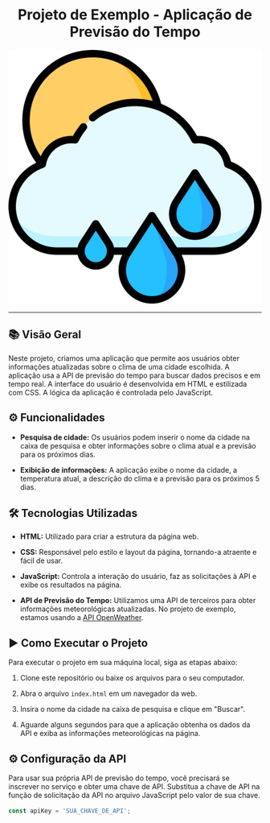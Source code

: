<h1 align="center">Projeto de Exemplo - Aplicação de Previsão do Tempo</h1>
<p align="center">
  <img src="/img/weather-app.png" alt="Weather App">
</p>

---

## 📚 Visão Geral

Neste projeto, criamos uma aplicação que permite aos usuários obter informações atualizadas sobre o clima de uma cidade escolhida. A aplicação usa a API de previsão do tempo para buscar dados precisos e em tempo real. A interface do usuário é desenvolvida em HTML e estilizada com CSS. A lógica da aplicação é controlada pelo JavaScript.

## ⚙️ Funcionalidades

- **Pesquisa de cidade:** Os usuários podem inserir o nome da cidade na caixa de pesquisa e obter informações sobre o clima atual e a previsão para os próximos dias.

- **Exibição de informações:** A aplicação exibe o nome da cidade, a temperatura atual, a descrição do clima e a previsão para os próximos 5 dias.

## 🛠️ Tecnologias Utilizadas

- **HTML:** Utilizado para criar a estrutura da página web.

- **CSS:** Responsável pelo estilo e layout da página, tornando-a atraente e fácil de usar.

- **JavaScript:** Controla a interação do usuário, faz as solicitações à API e exibe os resultados na página.

- **API de Previsão do Tempo:** Utilizamos uma API de terceiros para obter informações meteorológicas atualizadas. No projeto de exemplo, estamos usando a [API OpenWeather](https://openweathermap.org/).

## ▶️ Como Executar o Projeto

Para executar o projeto em sua máquina local, siga as etapas abaixo:

1. Clone este repositório ou baixe os arquivos para o seu computador.

2. Abra o arquivo `index.html` em um navegador da web.

3. Insira o nome da cidade na caixa de pesquisa e clique em "Buscar".

4. Aguarde alguns segundos para que a aplicação obtenha os dados da API e exiba as informações meteorológicas na página.

## ⚙️ Configuração da API

Para usar sua própria API de previsão do tempo, você precisará se inscrever no serviço e obter uma chave de API. Substitua a chave de API na função de solicitação da API no arquivo JavaScript pelo valor de sua chave.

```javascript
const apiKey = 'SUA_CHAVE_DE_API';
